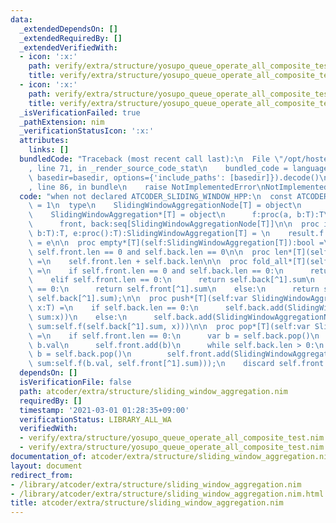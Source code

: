 ```yaml
---
data:
  _extendedDependsOn: []
  _extendedRequiredBy: []
  _extendedVerifiedWith:
  - icon: ':x:'
    path: verify/extra/structure/yosupo_queue_operate_all_composite_test.nim
    title: verify/extra/structure/yosupo_queue_operate_all_composite_test.nim
  - icon: ':x:'
    path: verify/extra/structure/yosupo_queue_operate_all_composite_test.nim
    title: verify/extra/structure/yosupo_queue_operate_all_composite_test.nim
  _isVerificationFailed: true
  _pathExtension: nim
  _verificationStatusIcon: ':x:'
  attributes:
    links: []
  bundledCode: "Traceback (most recent call last):\n  File \"/opt/hostedtoolcache/Python/3.10.2/x64/lib/python3.10/site-packages/onlinejudge_verify/documentation/build.py\"\
    , line 71, in _render_source_code_stat\n    bundled_code = language.bundle(stat.path,\
    \ basedir=basedir, options={'include_paths': [basedir]}).decode()\n  File \"/opt/hostedtoolcache/Python/3.10.2/x64/lib/python3.10/site-packages/onlinejudge_verify/languages/nim.py\"\
    , line 86, in bundle\n    raise NotImplementedError\nNotImplementedError\n"
  code: "when not declared ATCODER_SLIDING_WINDOW_HPP:\n  const ATCODER_SLIDING_WINDOW_HPP*\
    \ = 1\n  type\n    SlidingWindowAggregationNode[T] = object\n      val, sum:T\n\
    \    SlidingWindowAggregation*[T] = object\n      f:proc(a, b:T):T\n      e:proc():T\n\
    \      front, back:seq[SlidingWindowAggregationNode[T]]\n\n  proc initSlidingWindowAggregation*[T](f:proc(a,\
    \ b:T):T, e:proc():T):SlidingWindowAggregation[T] = \n    result.f = f\n    result.e\
    \ = e\n\n  proc empty*[T](self:SlidingWindowAggregation[T]):bool =\n    return\
    \ self.front.len == 0 and self.back.len == 0\n\n  proc len*[T](self:SlidingWindowAggregation[T]):int\
    \ =\n    self.front.len + self.back.len\n\n  proc fold_all*[T](self:SlidingWindowAggregation[T]):T\
    \ =\n    if self.front.len == 0 and self.back.len == 0:\n      return self.e()\n\
    \    elif self.front.len == 0:\n      return self.back[^1].sum\n    elif self.back.len\
    \ == 0:\n      return self.front[^1].sum\n    else:\n      return self.f(self.front[^1].sum,\
    \ self.back[^1].sum);\n\n  proc push*[T](self:var SlidingWindowAggregation[T],\
    \ x:T) =\n    if self.back.len == 0:\n      self.back.add(SlidingWindowAggregationNode[T](val:x,\
    \ sum:x))\n    else:\n      self.back.add(SlidingWindowAggregationNode[T](val:x,\
    \ sum:self.f(self.back[^1].sum, x)))\n\n  proc pop*[T](self:var SlidingWindowAggregation[T])\
    \ =\n    if self.front.len == 0:\n      var b = self.back.pop()\n      b.sum =\
    \ b.val\n      self.front.add(b)\n      while self.back.len > 0:\n        let\
    \ b = self.back.pop()\n        self.front.add(SlidingWindowAggregationNode[T](val:b.val,\
    \ sum:self.f(b.val, self.front[^1].sum)));\n    discard self.front.pop()\n"
  dependsOn: []
  isVerificationFile: false
  path: atcoder/extra/structure/sliding_window_aggregation.nim
  requiredBy: []
  timestamp: '2021-03-01 01:28:35+09:00'
  verificationStatus: LIBRARY_ALL_WA
  verifiedWith:
  - verify/extra/structure/yosupo_queue_operate_all_composite_test.nim
  - verify/extra/structure/yosupo_queue_operate_all_composite_test.nim
documentation_of: atcoder/extra/structure/sliding_window_aggregation.nim
layout: document
redirect_from:
- /library/atcoder/extra/structure/sliding_window_aggregation.nim
- /library/atcoder/extra/structure/sliding_window_aggregation.nim.html
title: atcoder/extra/structure/sliding_window_aggregation.nim
---
```

